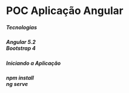<h1>POC Aplicação Angular</h1>

<h5>Tecnologias<h5>
<p>
Angular 5.2<br>
Bootstrap 4<br>
</p>


<h5>Iniciando a Aplicação<h5>
<p>
npm install<br>
ng serve<br>
</p>